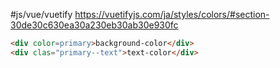 #js/vue/vuetify 
https://vuetifyjs.com/ja/styles/colors/#section-30de30c630ea30a230eb30ab30e930fc


```html
<div color=primary>background-color</div>
<div clas="primary--text">text-color</div>
```
